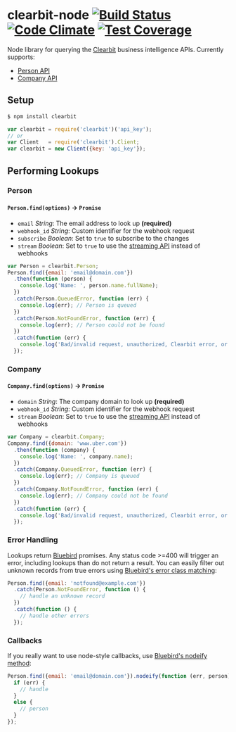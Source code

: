 clearbit-node [![Build Status](https://travis-ci.org/bendrucker/clearbit-node.svg?branch=master)](https://travis-ci.org/bendrucker/clearbit-node) [![Code Climate](https://codeclimate.com/github/bendrucker/clearbit-node/badges/gpa.svg)](https://codeclimate.com/github/bendrucker/clearbit-node) [![Test Coverage](https://codeclimate.com/github/bendrucker/clearbit-node/badges/coverage.svg)](https://codeclimate.com/github/bendrucker/clearbit-node)
=============

Node library for querying the [Clearbit](https://clearbit.co) business intelligence APIs. Currently supports:

* [Person API](https://clearbit.co/docs#person-api)
* [Company API](https://clearbit.co/docs#company-api)

## Setup
```bash
$ npm install clearbit
```
```js
var clearbit = require('clearbit')('api_key');
// or
var Client   = require('clearbit').Client;
var clearbit = new Client({key: 'api_key'});
```

## Performing Lookups

### Person

#### `Person.find(options)` -> `Promise`
  * `email` *String*: The email address to look up **(required)**
  * `webhook_id` *String*: Custom identifier for the webhook request
  * `subscribe` *Boolean*: Set to `true` to subscribe to the changes
  * `stream` *Boolean*: Set to `true` to use the [streaming API](https://clearbit.co/docs?shell#streaming) instead of webhooks

```js
var Person = clearbit.Person;
Person.find({email: 'email@domain.com'})
  .then(function (person) {
    console.log('Name: ', person.name.fullName);
  })
  .catch(Person.QueuedError, function (err) {
    console.log(err); // Person is queued
  })
  .catch(Person.NotFoundError, function (err) {
    console.log(err); // Person could not be found
  })
  .catch(function (err) {
    console.log('Bad/invalid request, unauthorized, Clearbit error, or failed request');
  });
```

### Company

#### `Company.find(options)` -> `Promise`
  * `domain` *String*: The company domain to look up **(required)**
  * `webhook_id` *String*: Custom identifier for the webhook request
  * `stream` *Boolean*: Set to `true` to use the [streaming API](https://clearbit.co/docs?shell#streaming) instead of webhooks

```js
var Company = clearbit.Company;
Company.find({domain: 'www.uber.com'})
  .then(function (company) {
    console.log('Name: ', company.name);
  })
  .catch(Company.QueuedError, function (err) {
    console.log(err); // Company is queued
  })
  .catch(Company.NotFoundError, function (err) {
    console.log(err); // Company could not be found
  })
  .catch(function (err) {
    console.log('Bad/invalid request, unauthorized, Clearbit error, or failed request');
  });
```

### Error Handling
Lookups return [Bluebird](https://github.com/petkaantonov/bluebird) promises. Any status code >=400 will trigger an error, including lookups than do not return a result. You can easily filter out unknown records from true errors using [Bluebird's error class matching](https://github.com/petkaantonov/bluebird/blob/master/API.md#catchfunction-errorclassfunction-predicate-function-handler---promise):

```js
Person.find({email: 'notfound@example.com'})
  .catch(Person.NotFoundError, function () {
    // handle an unknown record
  })
  .catch(function () {
    // handle other errors
  });
```

### Callbacks
If you really want to use node-style callbacks, use [Bluebird's nodeify method](https://github.com/petkaantonov/bluebird/blob/master/API.md#nodeifyfunction-callback--object-options---promise):

```js
Person.find({email: 'email@domain.com'}).nodeify(function (err, person) {
  if (err) {
    // handle
  }
  else {
    // person
  }
});
```
